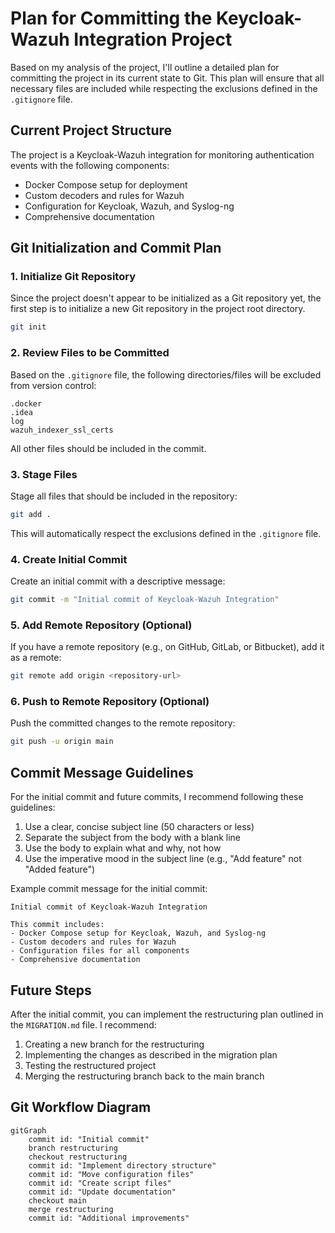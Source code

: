 # Plan for Committing the Keycloak-Wazuh Integration Project

Based on my analysis of the project, I'll outline a detailed plan for committing the project in its current state to Git. This plan will ensure that all necessary files are included while respecting the exclusions defined in the `.gitignore` file.

## Current Project Structure

The project is a Keycloak-Wazuh integration for monitoring authentication events with the following components:

- Docker Compose setup for deployment
- Custom decoders and rules for Wazuh
- Configuration for Keycloak, Wazuh, and Syslog-ng
- Comprehensive documentation

## Git Initialization and Commit Plan

### 1. Initialize Git Repository

Since the project doesn't appear to be initialized as a Git repository yet, the first step is to initialize a new Git repository in the project root directory.

```bash
git init
```

### 2. Review Files to be Committed

Based on the `.gitignore` file, the following directories/files will be excluded from version control:

```
.docker
.idea
log
wazuh_indexer_ssl_certs
```

All other files should be included in the commit.

### 3. Stage Files

Stage all files that should be included in the repository:

```bash
git add .
```

This will automatically respect the exclusions defined in the `.gitignore` file.

### 4. Create Initial Commit

Create an initial commit with a descriptive message:

```bash
git commit -m "Initial commit of Keycloak-Wazuh Integration"
```

### 5. Add Remote Repository (Optional)

If you have a remote repository (e.g., on GitHub, GitLab, or Bitbucket), add it as a remote:

```bash
git remote add origin <repository-url>
```

### 6. Push to Remote Repository (Optional)

Push the committed changes to the remote repository:

```bash
git push -u origin main
```

## Commit Message Guidelines

For the initial commit and future commits, I recommend following these guidelines:

1. Use a clear, concise subject line (50 characters or less)
2. Separate the subject from the body with a blank line
3. Use the body to explain what and why, not how
4. Use the imperative mood in the subject line (e.g., "Add feature" not "Added feature")

Example commit message for the initial commit:

```
Initial commit of Keycloak-Wazuh Integration

This commit includes:
- Docker Compose setup for Keycloak, Wazuh, and Syslog-ng
- Custom decoders and rules for Wazuh
- Configuration files for all components
- Comprehensive documentation
```

## Future Steps

After the initial commit, you can implement the restructuring plan outlined in the `MIGRATION.md` file. I recommend:

1. Creating a new branch for the restructuring
2. Implementing the changes as described in the migration plan
3. Testing the restructured project
4. Merging the restructuring branch back to the main branch

## Git Workflow Diagram

```mermaid
gitGraph
    commit id: "Initial commit"
    branch restructuring
    checkout restructuring
    commit id: "Implement directory structure"
    commit id: "Move configuration files"
    commit id: "Create script files"
    commit id: "Update documentation"
    checkout main
    merge restructuring
    commit id: "Additional improvements"
